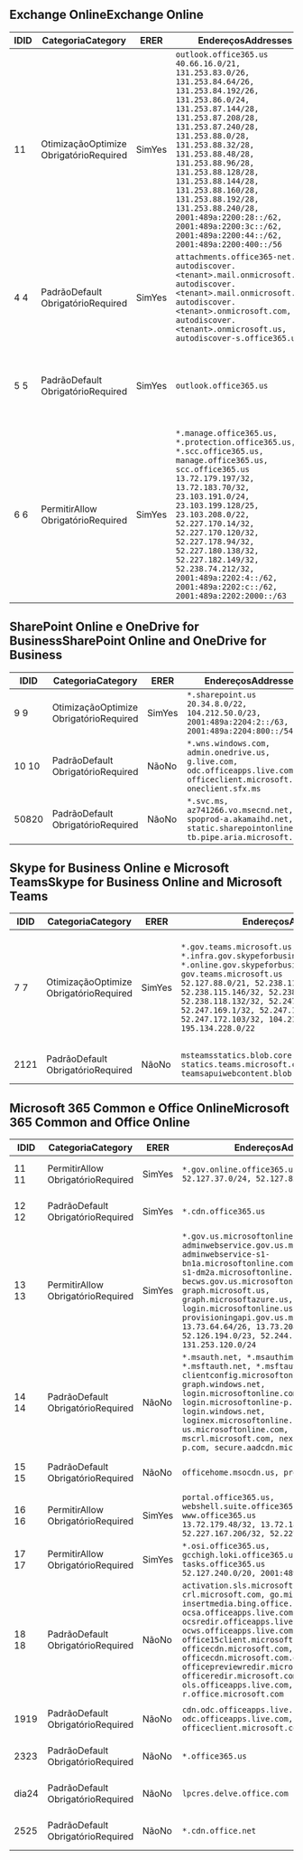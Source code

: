 <!--THIS FILE IS AUTOMATICALLY GENERATED. MANUAL CHANGES WILL BE OVERWRITTEN.-->
<!--Please contact the Office 365 Endpoints team with any questions.-->
<!--USGovGCCHigh endpoints version 2020012800-->
<!--File generated 2020-01-28 11:00:19.2029-->

## <a name="exchange-online"></a><span data-ttu-id="8fb64-101">Exchange Online</span><span class="sxs-lookup"><span data-stu-id="8fb64-101">Exchange Online</span></span>

<span data-ttu-id="8fb64-102">ID</span><span class="sxs-lookup"><span data-stu-id="8fb64-102">ID</span></span> | <span data-ttu-id="8fb64-103">Categoria</span><span class="sxs-lookup"><span data-stu-id="8fb64-103">Category</span></span> | <span data-ttu-id="8fb64-104">ER</span><span class="sxs-lookup"><span data-stu-id="8fb64-104">ER</span></span> | <span data-ttu-id="8fb64-105">Endereços</span><span class="sxs-lookup"><span data-stu-id="8fb64-105">Addresses</span></span> | <span data-ttu-id="8fb64-106">Portas</span><span class="sxs-lookup"><span data-stu-id="8fb64-106">Ports</span></span>
-- | -------------------- | --- | ------------------------------------------------------------------------------------------------------------------------------------------------------------------------------------------------------------------------------------------------------------------------------------------------------------------------------------------------------------------------------------------------------------------------------------------------ | -------------------------------
<span data-ttu-id="8fb64-107">1</span><span class="sxs-lookup"><span data-stu-id="8fb64-107">1</span></span> | <span data-ttu-id="8fb64-108">Otimização</span><span class="sxs-lookup"><span data-stu-id="8fb64-108">Optimize</span></span><BR><span data-ttu-id="8fb64-109">Obrigatório</span><span class="sxs-lookup"><span data-stu-id="8fb64-109">Required</span></span> | <span data-ttu-id="8fb64-110">Sim</span><span class="sxs-lookup"><span data-stu-id="8fb64-110">Yes</span></span> | `outlook.office365.us`<BR>`40.66.16.0/21, 131.253.83.0/26, 131.253.84.64/26, 131.253.84.192/26, 131.253.86.0/24, 131.253.87.144/28, 131.253.87.208/28, 131.253.87.240/28, 131.253.88.0/28, 131.253.88.32/28, 131.253.88.48/28, 131.253.88.96/28, 131.253.88.128/28, 131.253.88.144/28, 131.253.88.160/28, 131.253.88.192/28, 131.253.88.240/28, 2001:489a:2200:28::/62, 2001:489a:2200:3c::/62, 2001:489a:2200:44::/62, 2001:489a:2200:400::/56` | <span data-ttu-id="8fb64-111">**TCP:** 443, 80</span><span class="sxs-lookup"><span data-stu-id="8fb64-111">**TCP:** 443, 80</span></span>
<span data-ttu-id="8fb64-112">4 </span><span class="sxs-lookup"><span data-stu-id="8fb64-112">4</span></span> | <span data-ttu-id="8fb64-113">Padrão</span><span class="sxs-lookup"><span data-stu-id="8fb64-113">Default</span></span><BR><span data-ttu-id="8fb64-114">Obrigatório</span><span class="sxs-lookup"><span data-stu-id="8fb64-114">Required</span></span> | <span data-ttu-id="8fb64-115">Sim</span><span class="sxs-lookup"><span data-stu-id="8fb64-115">Yes</span></span> | `attachments.office365-net.us, autodiscover.<tenant>.mail.onmicrosoft.com, autodiscover.<tenant>.mail.onmicrosoft.us, autodiscover.<tenant>.onmicrosoft.com, autodiscover.<tenant>.onmicrosoft.us, autodiscover-s.office365.us` | <span data-ttu-id="8fb64-116">**TCP:** 443, 80</span><span class="sxs-lookup"><span data-stu-id="8fb64-116">**TCP:** 443, 80</span></span>
<span data-ttu-id="8fb64-117">5 </span><span class="sxs-lookup"><span data-stu-id="8fb64-117">5</span></span> | <span data-ttu-id="8fb64-118">Padrão</span><span class="sxs-lookup"><span data-stu-id="8fb64-118">Default</span></span><BR><span data-ttu-id="8fb64-119">Obrigatório</span><span class="sxs-lookup"><span data-stu-id="8fb64-119">Required</span></span> | <span data-ttu-id="8fb64-120">Sim</span><span class="sxs-lookup"><span data-stu-id="8fb64-120">Yes</span></span> | `outlook.office365.us` | <span data-ttu-id="8fb64-121">**TCP:** 143, 25, 587, 993, 995</span><span class="sxs-lookup"><span data-stu-id="8fb64-121">**TCP:** 143, 25, 587, 993, 995</span></span>
<span data-ttu-id="8fb64-122">6 </span><span class="sxs-lookup"><span data-stu-id="8fb64-122">6</span></span> | <span data-ttu-id="8fb64-123">Permitir</span><span class="sxs-lookup"><span data-stu-id="8fb64-123">Allow</span></span><BR><span data-ttu-id="8fb64-124">Obrigatório</span><span class="sxs-lookup"><span data-stu-id="8fb64-124">Required</span></span> | <span data-ttu-id="8fb64-125">Sim</span><span class="sxs-lookup"><span data-stu-id="8fb64-125">Yes</span></span> | `*.manage.office365.us, *.protection.office365.us, *.scc.office365.us, manage.office365.us, scc.office365.us`<BR>`13.72.179.197/32, 13.72.183.70/32, 23.103.191.0/24, 23.103.199.128/25, 23.103.208.0/22, 52.227.170.14/32, 52.227.170.120/32, 52.227.178.94/32, 52.227.180.138/32, 52.227.182.149/32, 52.238.74.212/32, 2001:489a:2202:4::/62, 2001:489a:2202:c::/62, 2001:489a:2202:2000::/63` | <span data-ttu-id="8fb64-126">**TCP:** 25, 443</span><span class="sxs-lookup"><span data-stu-id="8fb64-126">**TCP:** 25, 443</span></span>

## <a name="sharepoint-online-and-onedrive-for-business"></a><span data-ttu-id="8fb64-127">SharePoint Online e OneDrive for Business</span><span class="sxs-lookup"><span data-stu-id="8fb64-127">SharePoint Online and OneDrive for Business</span></span>

<span data-ttu-id="8fb64-128">ID</span><span class="sxs-lookup"><span data-stu-id="8fb64-128">ID</span></span> | <span data-ttu-id="8fb64-129">Categoria</span><span class="sxs-lookup"><span data-stu-id="8fb64-129">Category</span></span> | <span data-ttu-id="8fb64-130">ER</span><span class="sxs-lookup"><span data-stu-id="8fb64-130">ER</span></span> | <span data-ttu-id="8fb64-131">Endereços</span><span class="sxs-lookup"><span data-stu-id="8fb64-131">Addresses</span></span> | <span data-ttu-id="8fb64-132">Portas</span><span class="sxs-lookup"><span data-stu-id="8fb64-132">Ports</span></span>
-- | -------------------- | --- | ------------------------------------------------------------------------------------------------------------------------- | ----------------
<span data-ttu-id="8fb64-133">9 </span><span class="sxs-lookup"><span data-stu-id="8fb64-133">9</span></span> | <span data-ttu-id="8fb64-134">Otimização</span><span class="sxs-lookup"><span data-stu-id="8fb64-134">Optimize</span></span><BR><span data-ttu-id="8fb64-135">Obrigatório</span><span class="sxs-lookup"><span data-stu-id="8fb64-135">Required</span></span> | <span data-ttu-id="8fb64-136">Sim</span><span class="sxs-lookup"><span data-stu-id="8fb64-136">Yes</span></span> | `*.sharepoint.us`<BR>`20.34.8.0/22, 104.212.50.0/23, 2001:489a:2204:2::/63, 2001:489a:2204:800::/54` | <span data-ttu-id="8fb64-137">**TCP:** 443, 80</span><span class="sxs-lookup"><span data-stu-id="8fb64-137">**TCP:** 443, 80</span></span>
<span data-ttu-id="8fb64-138">10 </span><span class="sxs-lookup"><span data-stu-id="8fb64-138">10</span></span> | <span data-ttu-id="8fb64-139">Padrão</span><span class="sxs-lookup"><span data-stu-id="8fb64-139">Default</span></span><BR><span data-ttu-id="8fb64-140">Obrigatório</span><span class="sxs-lookup"><span data-stu-id="8fb64-140">Required</span></span> | <span data-ttu-id="8fb64-141">Não</span><span class="sxs-lookup"><span data-stu-id="8fb64-141">No</span></span> | `*.wns.windows.com, admin.onedrive.us, g.live.com, odc.officeapps.live.com, officeclient.microsoft.com, oneclient.sfx.ms` | <span data-ttu-id="8fb64-142">**TCP:** 443, 80</span><span class="sxs-lookup"><span data-stu-id="8fb64-142">**TCP:** 443, 80</span></span>
<span data-ttu-id="8fb64-143">508</span><span class="sxs-lookup"><span data-stu-id="8fb64-143">20</span></span> | <span data-ttu-id="8fb64-144">Padrão</span><span class="sxs-lookup"><span data-stu-id="8fb64-144">Default</span></span><BR><span data-ttu-id="8fb64-145">Obrigatório</span><span class="sxs-lookup"><span data-stu-id="8fb64-145">Required</span></span> | <span data-ttu-id="8fb64-146">Não</span><span class="sxs-lookup"><span data-stu-id="8fb64-146">No</span></span> | `*.svc.ms, az741266.vo.msecnd.net, spoprod-a.akamaihd.net, static.sharepointonline.com, tb.pipe.aria.microsoft.com` | <span data-ttu-id="8fb64-147">**TCP:** 443, 80</span><span class="sxs-lookup"><span data-stu-id="8fb64-147">**TCP:** 443, 80</span></span>

## <a name="skype-for-business-online-and-microsoft-teams"></a><span data-ttu-id="8fb64-148">Skype for Business Online e Microsoft Teams</span><span class="sxs-lookup"><span data-stu-id="8fb64-148">Skype for Business Online and Microsoft Teams</span></span>

<span data-ttu-id="8fb64-149">ID</span><span class="sxs-lookup"><span data-stu-id="8fb64-149">ID</span></span> | <span data-ttu-id="8fb64-150">Categoria</span><span class="sxs-lookup"><span data-stu-id="8fb64-150">Category</span></span> | <span data-ttu-id="8fb64-151">ER</span><span class="sxs-lookup"><span data-stu-id="8fb64-151">ER</span></span> | <span data-ttu-id="8fb64-152">Endereços</span><span class="sxs-lookup"><span data-stu-id="8fb64-152">Addresses</span></span> | <span data-ttu-id="8fb64-153">Portas</span><span class="sxs-lookup"><span data-stu-id="8fb64-153">Ports</span></span>
-- | -------------------- | --- | --------------------------------------------------------------------------------------------------------------------------------------------------------------------------------------------------------------------------------------------------------------------------------------------------------------------------------- | ---------------------------------------------------
<span data-ttu-id="8fb64-154">7 </span><span class="sxs-lookup"><span data-stu-id="8fb64-154">7</span></span> | <span data-ttu-id="8fb64-155">Otimização</span><span class="sxs-lookup"><span data-stu-id="8fb64-155">Optimize</span></span><BR><span data-ttu-id="8fb64-156">Obrigatório</span><span class="sxs-lookup"><span data-stu-id="8fb64-156">Required</span></span> | <span data-ttu-id="8fb64-157">Sim</span><span class="sxs-lookup"><span data-stu-id="8fb64-157">Yes</span></span> | `*.gov.teams.microsoft.us, *.infra.gov.skypeforbusiness.us, *.online.gov.skypeforbusiness.us, gov.teams.microsoft.us`<BR>`52.127.88.0/21, 52.238.114.160/32, 52.238.115.146/32, 52.238.117.171/32, 52.238.118.132/32, 52.247.167.192/32, 52.247.169.1/32, 52.247.172.50/32, 52.247.172.103/32, 104.212.44.0/22, 195.134.228.0/22` | <span data-ttu-id="8fb64-158">**TCP:** 443, 80</span><span class="sxs-lookup"><span data-stu-id="8fb64-158">**TCP:** 443, 80</span></span><BR><span data-ttu-id="8fb64-159">**UDP:** 3478, 3479, 3480, 3481</span><span class="sxs-lookup"><span data-stu-id="8fb64-159">**UDP:** 3478, 3479, 3480, 3481</span></span>
<span data-ttu-id="8fb64-160">21</span><span class="sxs-lookup"><span data-stu-id="8fb64-160">21</span></span> | <span data-ttu-id="8fb64-161">Padrão</span><span class="sxs-lookup"><span data-stu-id="8fb64-161">Default</span></span><BR><span data-ttu-id="8fb64-162">Obrigatório</span><span class="sxs-lookup"><span data-stu-id="8fb64-162">Required</span></span> | <span data-ttu-id="8fb64-163">Não</span><span class="sxs-lookup"><span data-stu-id="8fb64-163">No</span></span> | `msteamsstatics.blob.core.usgovcloudapi.net, statics.teams.microsoft.com, teamsapuiwebcontent.blob.core.usgovcloudapi.net` | <span data-ttu-id="8fb64-164">**TCP:** 443</span><span class="sxs-lookup"><span data-stu-id="8fb64-164">**TCP:** 443</span></span>

## <a name="microsoft-365-common-and-office-online"></a><span data-ttu-id="8fb64-165">Microsoft 365 Common e Office Online</span><span class="sxs-lookup"><span data-stu-id="8fb64-165">Microsoft 365 Common and Office Online</span></span>

<span data-ttu-id="8fb64-166">ID</span><span class="sxs-lookup"><span data-stu-id="8fb64-166">ID</span></span> | <span data-ttu-id="8fb64-167">Categoria</span><span class="sxs-lookup"><span data-stu-id="8fb64-167">Category</span></span> | <span data-ttu-id="8fb64-168">ER</span><span class="sxs-lookup"><span data-stu-id="8fb64-168">ER</span></span> | <span data-ttu-id="8fb64-169">Endereços</span><span class="sxs-lookup"><span data-stu-id="8fb64-169">Addresses</span></span> | <span data-ttu-id="8fb64-170">Portas</span><span class="sxs-lookup"><span data-stu-id="8fb64-170">Ports</span></span>
-- | ------------------- | --- | --------------------------------------------------------------------------------------------------------------------------------------------------------------------------------------------------------------------------------------------------------------------------------------------------------------------------------------------------------------------------------------------------------------------- | ----------------
<span data-ttu-id="8fb64-171">11 </span><span class="sxs-lookup"><span data-stu-id="8fb64-171">11</span></span> | <span data-ttu-id="8fb64-172">Permitir</span><span class="sxs-lookup"><span data-stu-id="8fb64-172">Allow</span></span><BR><span data-ttu-id="8fb64-173">Obrigatório</span><span class="sxs-lookup"><span data-stu-id="8fb64-173">Required</span></span> | <span data-ttu-id="8fb64-174">Sim</span><span class="sxs-lookup"><span data-stu-id="8fb64-174">Yes</span></span> | `*.gov.online.office365.us`<BR>`52.127.37.0/24, 52.127.82.0/23` | <span data-ttu-id="8fb64-175">**TCP:** 443</span><span class="sxs-lookup"><span data-stu-id="8fb64-175">**TCP:** 443</span></span>
<span data-ttu-id="8fb64-176">12 </span><span class="sxs-lookup"><span data-stu-id="8fb64-176">12</span></span> | <span data-ttu-id="8fb64-177">Padrão</span><span class="sxs-lookup"><span data-stu-id="8fb64-177">Default</span></span><BR><span data-ttu-id="8fb64-178">Obrigatório</span><span class="sxs-lookup"><span data-stu-id="8fb64-178">Required</span></span> | <span data-ttu-id="8fb64-179">Sim</span><span class="sxs-lookup"><span data-stu-id="8fb64-179">Yes</span></span> | `*.cdn.office365.us` | <span data-ttu-id="8fb64-180">**TCP:** 443</span><span class="sxs-lookup"><span data-stu-id="8fb64-180">**TCP:** 443</span></span>
<span data-ttu-id="8fb64-181">13 </span><span class="sxs-lookup"><span data-stu-id="8fb64-181">13</span></span> | <span data-ttu-id="8fb64-182">Permitir</span><span class="sxs-lookup"><span data-stu-id="8fb64-182">Allow</span></span><BR><span data-ttu-id="8fb64-183">Obrigatório</span><span class="sxs-lookup"><span data-stu-id="8fb64-183">Required</span></span> | <span data-ttu-id="8fb64-184">Sim</span><span class="sxs-lookup"><span data-stu-id="8fb64-184">Yes</span></span> | `*.gov.us.microsoftonline.com, adminwebservice.gov.us.microsoftonline.com, adminwebservice-s1-bn1a.microsoftonline.com, adminwebservice-s1-dm2a.microsoftonline.com, becws.gov.us.microsoftonline.com, graph.microsoft.us, graph.microsoftazure.us, login.microsoftonline.us, provisioningapi.gov.us.microsoftonline.com`<BR>`13.73.64.64/26, 13.73.208.128/25, 52.126.194.0/23, 52.244.120.128/25, 131.253.120.0/24` | <span data-ttu-id="8fb64-185">**TCP:** 443</span><span class="sxs-lookup"><span data-stu-id="8fb64-185">**TCP:** 443</span></span>
<span data-ttu-id="8fb64-186">14 </span><span class="sxs-lookup"><span data-stu-id="8fb64-186">14</span></span> | <span data-ttu-id="8fb64-187">Padrão</span><span class="sxs-lookup"><span data-stu-id="8fb64-187">Default</span></span><BR><span data-ttu-id="8fb64-188">Obrigatório</span><span class="sxs-lookup"><span data-stu-id="8fb64-188">Required</span></span> | <span data-ttu-id="8fb64-189">Não</span><span class="sxs-lookup"><span data-stu-id="8fb64-189">No</span></span> | `*.msauth.net, *.msauthimages.us, *.msftauth.net, *.msftauthimages.us, clientconfig.microsoftonline-p.net, graph.windows.net, login.microsoftonline.com, login.microsoftonline-p.com, login.windows.net, loginex.microsoftonline.com, login-us.microsoftonline.com, mscrl.microsoft.com, nexus.microsoftonline-p.com, secure.aadcdn.microsoftonline-p.com` | <span data-ttu-id="8fb64-190">**TCP:** 443</span><span class="sxs-lookup"><span data-stu-id="8fb64-190">**TCP:** 443</span></span>
<span data-ttu-id="8fb64-191">15 </span><span class="sxs-lookup"><span data-stu-id="8fb64-191">15</span></span> | <span data-ttu-id="8fb64-192">Padrão</span><span class="sxs-lookup"><span data-stu-id="8fb64-192">Default</span></span><BR><span data-ttu-id="8fb64-193">Obrigatório</span><span class="sxs-lookup"><span data-stu-id="8fb64-193">Required</span></span> | <span data-ttu-id="8fb64-194">Não</span><span class="sxs-lookup"><span data-stu-id="8fb64-194">No</span></span> | `officehome.msocdn.us, prod.msocdn.us` | <span data-ttu-id="8fb64-195">**TCP:** 443, 80</span><span class="sxs-lookup"><span data-stu-id="8fb64-195">**TCP:** 443, 80</span></span>
<span data-ttu-id="8fb64-196">16 </span><span class="sxs-lookup"><span data-stu-id="8fb64-196">16</span></span> | <span data-ttu-id="8fb64-197">Permitir</span><span class="sxs-lookup"><span data-stu-id="8fb64-197">Allow</span></span><BR><span data-ttu-id="8fb64-198">Obrigatório</span><span class="sxs-lookup"><span data-stu-id="8fb64-198">Required</span></span> | <span data-ttu-id="8fb64-199">Sim</span><span class="sxs-lookup"><span data-stu-id="8fb64-199">Yes</span></span> | `portal.office365.us, webshell.suite.office365.us, www.office365.us`<BR>`13.72.179.48/32, 13.72.188.8/32, 52.227.167.206/32, 52.227.170.242/32` | <span data-ttu-id="8fb64-200">**TCP:** 443, 80</span><span class="sxs-lookup"><span data-stu-id="8fb64-200">**TCP:** 443, 80</span></span>
<span data-ttu-id="8fb64-201">17 </span><span class="sxs-lookup"><span data-stu-id="8fb64-201">17</span></span> | <span data-ttu-id="8fb64-202">Permitir</span><span class="sxs-lookup"><span data-stu-id="8fb64-202">Allow</span></span><BR><span data-ttu-id="8fb64-203">Obrigatório</span><span class="sxs-lookup"><span data-stu-id="8fb64-203">Required</span></span> | <span data-ttu-id="8fb64-204">Sim</span><span class="sxs-lookup"><span data-stu-id="8fb64-204">Yes</span></span> | `*.osi.office365.us, gcchigh.loki.office365.us, tasks.office365.us`<BR>`52.127.240.0/20, 2001:489a:2206::/48` | <span data-ttu-id="8fb64-205">**TCP:** 443</span><span class="sxs-lookup"><span data-stu-id="8fb64-205">**TCP:** 443</span></span>
<span data-ttu-id="8fb64-206">18 </span><span class="sxs-lookup"><span data-stu-id="8fb64-206">18</span></span> | <span data-ttu-id="8fb64-207">Padrão</span><span class="sxs-lookup"><span data-stu-id="8fb64-207">Default</span></span><BR><span data-ttu-id="8fb64-208">Obrigatório</span><span class="sxs-lookup"><span data-stu-id="8fb64-208">Required</span></span> | <span data-ttu-id="8fb64-209">Não</span><span class="sxs-lookup"><span data-stu-id="8fb64-209">No</span></span> | `activation.sls.microsoft.com, crl.microsoft.com, go.microsoft.com, insertmedia.bing.office.net, ocsa.officeapps.live.com, ocsredir.officeapps.live.com, ocws.officeapps.live.com, office15client.microsoft.com, officecdn.microsoft.com, officecdn.microsoft.com.edgesuite.net, officepreviewredir.microsoft.com, officeredir.microsoft.com, ols.officeapps.live.com, r.office.microsoft.com` | <span data-ttu-id="8fb64-210">**TCP:** 443, 80</span><span class="sxs-lookup"><span data-stu-id="8fb64-210">**TCP:** 443, 80</span></span>
<span data-ttu-id="8fb64-211">19</span><span class="sxs-lookup"><span data-stu-id="8fb64-211">19</span></span> | <span data-ttu-id="8fb64-212">Padrão</span><span class="sxs-lookup"><span data-stu-id="8fb64-212">Default</span></span><BR><span data-ttu-id="8fb64-213">Obrigatório</span><span class="sxs-lookup"><span data-stu-id="8fb64-213">Required</span></span> | <span data-ttu-id="8fb64-214">Não</span><span class="sxs-lookup"><span data-stu-id="8fb64-214">No</span></span> | `cdn.odc.officeapps.live.com, odc.officeapps.live.com, officeclient.microsoft.com` | <span data-ttu-id="8fb64-215">**TCP:** 443, 80</span><span class="sxs-lookup"><span data-stu-id="8fb64-215">**TCP:** 443, 80</span></span>
<span data-ttu-id="8fb64-216">23</span><span class="sxs-lookup"><span data-stu-id="8fb64-216">23</span></span> | <span data-ttu-id="8fb64-217">Padrão</span><span class="sxs-lookup"><span data-stu-id="8fb64-217">Default</span></span><BR><span data-ttu-id="8fb64-218">Obrigatório</span><span class="sxs-lookup"><span data-stu-id="8fb64-218">Required</span></span> | <span data-ttu-id="8fb64-219">Não</span><span class="sxs-lookup"><span data-stu-id="8fb64-219">No</span></span> | `*.office365.us` | <span data-ttu-id="8fb64-220">**TCP:** 443, 80</span><span class="sxs-lookup"><span data-stu-id="8fb64-220">**TCP:** 443, 80</span></span>
<span data-ttu-id="8fb64-221">dia</span><span class="sxs-lookup"><span data-stu-id="8fb64-221">24</span></span> | <span data-ttu-id="8fb64-222">Padrão</span><span class="sxs-lookup"><span data-stu-id="8fb64-222">Default</span></span><BR><span data-ttu-id="8fb64-223">Obrigatório</span><span class="sxs-lookup"><span data-stu-id="8fb64-223">Required</span></span> | <span data-ttu-id="8fb64-224">Não</span><span class="sxs-lookup"><span data-stu-id="8fb64-224">No</span></span> | `lpcres.delve.office.com` | <span data-ttu-id="8fb64-225">**TCP:** 443</span><span class="sxs-lookup"><span data-stu-id="8fb64-225">**TCP:** 443</span></span>
<span data-ttu-id="8fb64-226">25</span><span class="sxs-lookup"><span data-stu-id="8fb64-226">25</span></span> | <span data-ttu-id="8fb64-227">Padrão</span><span class="sxs-lookup"><span data-stu-id="8fb64-227">Default</span></span><BR><span data-ttu-id="8fb64-228">Obrigatório</span><span class="sxs-lookup"><span data-stu-id="8fb64-228">Required</span></span> | <span data-ttu-id="8fb64-229">Não</span><span class="sxs-lookup"><span data-stu-id="8fb64-229">No</span></span> | `*.cdn.office.net` | <span data-ttu-id="8fb64-230">**TCP:** 443</span><span class="sxs-lookup"><span data-stu-id="8fb64-230">**TCP:** 443</span></span>
